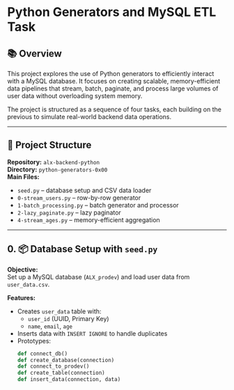 # Python Generators and MySQL ETL Task

## 📚 Overview

This project explores the use of Python generators to efficiently interact with a MySQL database. It focuses on creating scalable, memory-efficient data pipelines that stream, batch, paginate, and process large volumes of user data without overloading system memory.

The project is structured as a sequence of four tasks, each building on the previous to simulate real-world backend data operations.

---

## 🧩 Project Structure

**Repository:** `alx-backend-python`  
**Directory:** `python-generators-0x00`  
**Main Files:**
- `seed.py` – database setup and CSV data loader
- `0-stream_users.py` – row-by-row generator
- `1-batch_processing.py` – batch generator and processor
- `2-lazy_paginate.py` – lazy paginator
- `4-stream_ages.py` – memory-efficient aggregation

---

## 0. 📦 Database Setup with `seed.py`

**Objective:**  
Set up a MySQL database (`ALX_prodev`) and load user data from `user_data.csv`.

**Features:**
- Creates `user_data` table with:
  - `user_id` (UUID, Primary Key)
  - `name`, `email`, `age`
- Inserts data with `INSERT IGNORE` to handle duplicates
- Prototypes:
  ```python
  def connect_db()
  def create_database(connection)
  def connect_to_prodev()
  def create_table(connection)
  def insert_data(connection, data)
